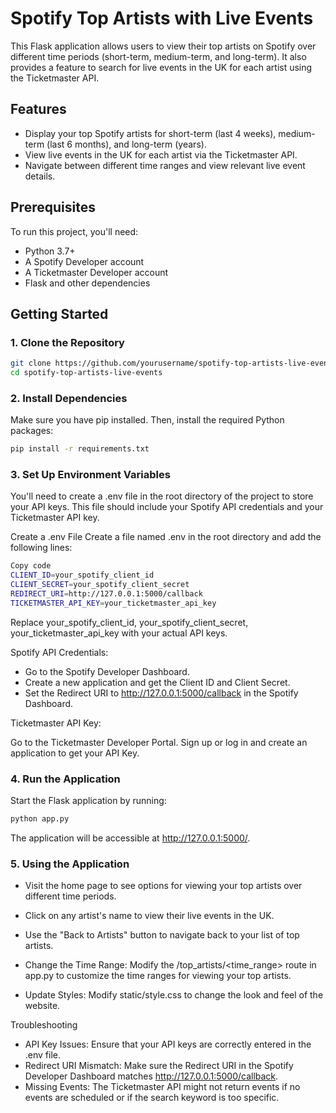 # Spotify Top Artists with Live Events

This Flask application allows users to view their top artists on Spotify over different time periods (short-term, medium-term, and long-term). It also provides a feature to search for live events in the UK for each artist using the Ticketmaster API.

## Features

- Display your top Spotify artists for short-term (last 4 weeks), medium-term (last 6 months), and long-term (years).
- View live events in the UK for each artist via the Ticketmaster API.
- Navigate between different time ranges and view relevant live event details.

## Prerequisites

To run this project, you'll need:

- Python 3.7+
- A Spotify Developer account
- A Ticketmaster Developer account
- Flask and other dependencies

## Getting Started

### 1. Clone the Repository

```bash
git clone https://github.com/yourusername/spotify-top-artists-live-events.git
cd spotify-top-artists-live-events
```

### 2. Install Dependencies
Make sure you have pip installed. Then, install the required Python packages:

```bash
pip install -r requirements.txt
```

### 3. Set Up Environment Variables
You'll need to create a .env file in the root directory of the project to store your API keys. This file should include your Spotify API credentials and your Ticketmaster API key.

Create a .env File
Create a file named .env in the root directory and add the following lines:

```bash
Copy code
CLIENT_ID=your_spotify_client_id
CLIENT_SECRET=your_spotify_client_secret
REDIRECT_URI=http://127.0.0.1:5000/callback
TICKETMASTER_API_KEY=your_ticketmaster_api_key
```
Replace your_spotify_client_id, your_spotify_client_secret, your_ticketmaster_api_key with your actual API keys.

Spotify API Credentials:

- Go to the Spotify Developer Dashboard.
- Create a new application and get the Client ID and Client Secret.
- Set the Redirect URI to http://127.0.0.1:5000/callback in the Spotify Dashboard.

Ticketmaster API Key:

Go to the Ticketmaster Developer Portal.
Sign up or log in and create an application to get your API Key.

### 4. Run the Application
Start the Flask application by running:

```bash
python app.py
```
The application will be accessible at http://127.0.0.1:5000/.

### 5. Using the Application
- Visit the home page to see options for viewing your top artists over different time periods.
- Click on any artist's name to view their live events in the UK.
- Use the "Back to Artists" button to navigate back to your list of top artists.

- Change the Time Range: Modify the /top_artists/<time_range> route in app.py to customize the time ranges for viewing your top artists.
- Update Styles: Modify static/style.css to change the look and feel of the website.


Troubleshooting
- API Key Issues: Ensure that your API keys are correctly entered in the .env file.
- Redirect URI Mismatch: Make sure the Redirect URI in the Spotify Developer Dashboard matches http://127.0.0.1:5000/callback.
- Missing Events: The Ticketmaster API might not return events if no events are scheduled or if the search keyword is too specific.
